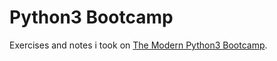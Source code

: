 # Python3 Bootcamp

Exercises and notes i took on  [The Modern Python3 Bootcamp](https://www.udemy.com/the-modern-python3-bootcamp).